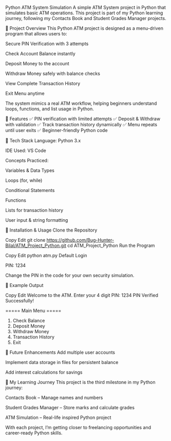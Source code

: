 Python ATM System Simulation
A simple ATM System project in Python that simulates basic ATM operations.
This project is part of my Python learning journey, following my Contacts Book and Student Grades Manager projects.

🔹 Project Overview
This Python ATM project is designed as a menu-driven program that allows users to:

Secure PIN Verification with 3 attempts

Check Account Balance instantly

Deposit Money to the account

Withdraw Money safely with balance checks

View Complete Transaction History

Exit Menu anytime

The system mimics a real ATM workflow, helping beginners understand loops, functions, and list usage in Python.

🔹 Features
✅ PIN verification with limited attempts
✅ Deposit & Withdraw with validation
✅ Track transaction history dynamically
✅ Menu repeats until user exits
✅ Beginner-friendly Python code

🔹 Tech Stack
Language: Python 3.x

IDE Used: VS Code

Concepts Practiced:

Variables & Data Types

Loops (for, while)

Conditional Statements

Functions

Lists for transaction history

User input & string formatting

🔹 Installation & Usage
Clone the Repository


Copy
Edit
git clone https://github.com/Bug-Hunter-Bilal/ATM_Project_Python.git
cd ATM_Project_Python
Run the Program


Copy
Edit
python atm.py
Default Login

PIN: 1234

Change the PIN in the code for your own security simulation.

🔹 Example Output

Copy
Edit
Welcome to the ATM.
Enter your 4 digit PIN: 1234
 PIN Verified Successfully!

===== Main Menu =====
1. Check Balance
2. Deposit Money
3. Withdraw Money
4. Transaction History
5. Exit


🔹 Future Enhancements
Add multiple user accounts

Implement data storage in files for persistent balance

Add interest calculations for savings



🔹 My Learning Journey
This project is the third milestone in my Python journey:

Contacts Book – Manage names and numbers

Student Grades Manager – Store marks and calculate grades

ATM Simulation – Real-life inspired Python project

With each project, I’m getting closer to freelancing opportunities and career-ready Python skills.